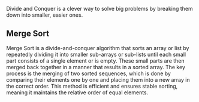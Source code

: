 Divide and Conquer is a clever way to solve big problems by breaking them down into smaller, easier ones.

## Merge Sort

Merge Sort is a divide-and-conquer algorithm that sorts an array or list by repeatedly dividing it into smaller sub-arrays or sub-lists until each small part consists of a single element or is empty. These small parts are then merged back together in a manner that results in a sorted array. The key process is the merging of two sorted sequences, which is done by comparing their elements one by one and placing them into a new array in the correct order. This method is efficient and ensures stable sorting, meaning it maintains the relative order of equal elements.
